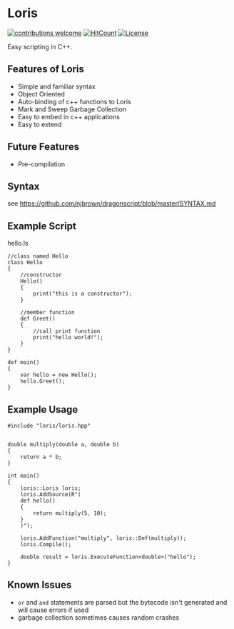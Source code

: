 # Loris
[![contributions welcome](https://img.shields.io/badge/contributions-welcome-brightgreen.svg?style=flat-square)](https://github.com/njbrown/loris/issues)
[![HitCount](http://hits.dwyl.io/njbrown/loris.svg)](https://hits.dwyl.io/njbrown/loris)
[![License](https://img.shields.io/badge/license-MIT-brightgreen.svg?style=flat-square)](https://github.com/njbrown/loris/blob/master/LICENSE)

Easy scripting in C++.

## Features of Loris

*	Simple and familiar syntax
*	Object Oriented
*	Auto-binding of c++ functions to Loris
*	Mark and Sweep Garbage Collection
*	Easy to embed in c++ applications
*	Easy to extend

## Future Features
* 	Pre-compilation

## Syntax

see https://github.com/njbrown/dragonscript/blob/master/SYNTAX.md

## Example Script

hello.ls

	//class named Hello
	class Hello
	{
		//constructor
		Hello()
		{
			print("this is a constructor");
		}
		
		//member function
		def Greet()
		{
			//call print function
			print("hello world!");
		}
	}

	def main()
	{
		var hello = new Hello();
		hello.Greet();
	}


## Example Usage

	#include "loris/loris.hpp"


	double multiply(double a, double b)
	{
		return a * b;
	}

	int main()
	{
		loris::Loris loris;
		loris.AddSource(R"(
		def hello()
		{
			return multiply(5, 10);			
		}
		)");

		loris.AddFunction("multiply", loris::Def(multiply));
		loris.Compile();

		double result = loris.ExecuteFunction<double>("hello");
	}

## Known Issues
* `or` and `and` statements are parsed but the bytecode isn't generated and will cause errors if used
* garbage collection sometimes causes random crashes